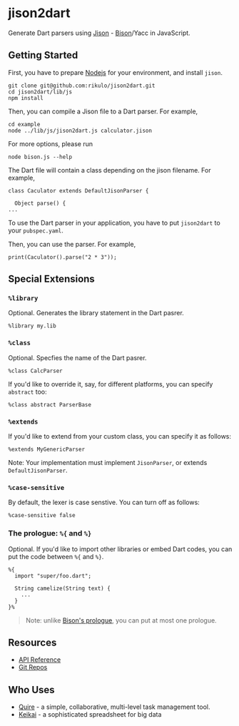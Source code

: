 # jison2dart

Generate Dart parsers using [Jison](https://github.com/zaach/jison) - [Bison](https://www.gnu.org/software/bison/)/Yacc in JavaScript.

## Getting Started

First, you have to prepare [Nodejs](https://nodejs.org/en/) for your environment, and install `jison`.

```
git clone git@github.com:rikulo/jison2dart.git
cd jison2dart/lib/js
npm install
```

Then, you can compile a Jison file to a Dart parser. For example,

```
cd example
node ../lib/js/jison2dart.js calculator.jison
```

For more options, please run

```
node bison.js --help
```

The Dart file will contain a class depending on the jison filename. For example,

```
class Caculator extends DefaultJisonParser {

  Object parse() {
...
```

To use the Dart parser in your application, you have to put `jison2dart` to your `pubspec.yaml`.

Then, you can use the parser. For example,

```
print(Caculator().parse("2 * 3"));
```


## Special Extensions

### `%library`

Optional. Generates the library statement in the Dart pasrer.

```
%library my.lib
```

### `%class`

Optional. Specfies the name of the Dart pasrer.

```
%class CalcParser
```

If you'd like to override it, say, for different platforms, you can specify `abstract` too:

```
%class abstract ParserBase
```

### `%extends`

If you'd like to extend from your custom class, you can specify it as follows:

```
%extends MyGenericParser
```

Note: Your implementation must implement `JisonParser`, or extends `DefaultJisonParser`.

### `%case-sensitive`

By default, the lexer is case senstive. You can turn off as follows:

```
%case-sensitive false
```

### The prologue: `%{` and `%}`

Optional. If you'd like to import other libraries or embed Dart codes, you can put the code between `%{` and `%}`.

```
%{
  import "super/foo.dart";

  String camelize(String text) {
    ...
  }
}%
```

> Note: unlike [Bison's prologue](https://www.gnu.org/software/bison/manual/html_node/Prologue.html), you can put at most one prologue.

## Resources

* [API Reference](https://pub.dev/documentation/jison2dart/latest)
* [Git Repos](https://github.com/rikulo/jison2dart)

## Who Uses

* [Quire](https://quire.io) - a simple, collaborative, multi-level task management tool.
* [Keikai](https://keikai.io) - a sophisticated spreadsheet for big data

